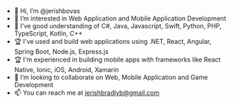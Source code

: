 - 👋 Hi, I’m @jerishbovas
- 👀 I’m interested in Web Application and Mobile Application Development
- 🌱 I've good understanding of C#, Java, Javascript, Swift, Python, PHP, TypeScript, Kotlin, C++
- 🏆 I've used and build web applications using .NET, React, Angular, Spring Boot, Node.js, Express.js
- 🏆 I'm experienced in building mobile apps with frameworks like React Native, Ionic, iOS, Android, Xamarin
- 💞️ I’m looking to collaborate on Web, Mobile Application and Game Development
- 📫 You can reach me at jerishbradlyb@gmail.com
